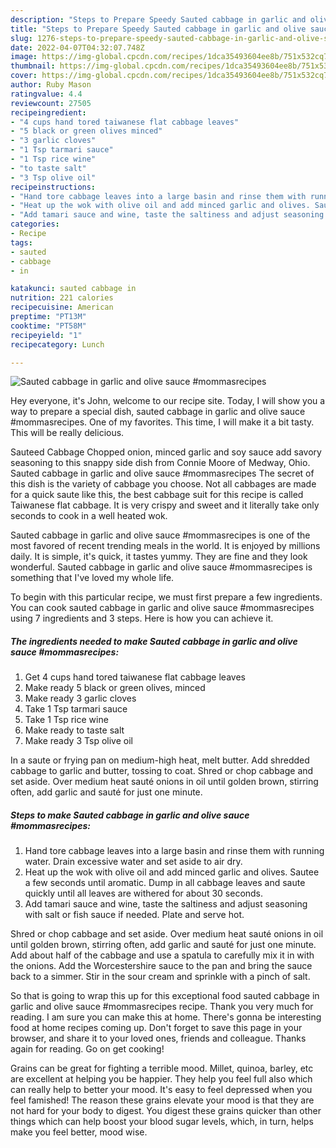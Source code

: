```yaml
---
description: "Steps to Prepare Speedy Sauted cabbage in garlic and olive sauce #mommasrecipes"
title: "Steps to Prepare Speedy Sauted cabbage in garlic and olive sauce #mommasrecipes"
slug: 1276-steps-to-prepare-speedy-sauted-cabbage-in-garlic-and-olive-sauce-mommasrecipes
date: 2022-04-07T04:32:07.748Z
image: https://img-global.cpcdn.com/recipes/1dca35493604ee8b/751x532cq70/sauted-cabbage-in-garlic-and-olive-sauce-mommasrecipes-recipe-main-photo.jpg
thumbnail: https://img-global.cpcdn.com/recipes/1dca35493604ee8b/751x532cq70/sauted-cabbage-in-garlic-and-olive-sauce-mommasrecipes-recipe-main-photo.jpg
cover: https://img-global.cpcdn.com/recipes/1dca35493604ee8b/751x532cq70/sauted-cabbage-in-garlic-and-olive-sauce-mommasrecipes-recipe-main-photo.jpg
author: Ruby Mason
ratingvalue: 4.4
reviewcount: 27505
recipeingredient:
- "4 cups hand tored taiwanese flat cabbage leaves"
- "5 black or green olives minced"
- "3 garlic cloves"
- "1 Tsp tarmari sauce"
- "1 Tsp rice wine"
- "to taste salt"
- "3 Tsp olive oil"
recipeinstructions:
- "Hand tore cabbage leaves into a large basin and rinse them with running water. Drain excessive water and set aside to air dry."
- "Heat up the wok with olive oil and add minced garlic and olives. Sautee a few seconds until aromatic. Dump in all cabbage leaves and saute quickly until all leaves are withered for about 30 seconds."
- "Add tamari sauce and wine, taste the saltiness and adjust seasoning with salt or fish sauce if needed. Plate and serve hot."
categories:
- Recipe
tags:
- sauted
- cabbage
- in

katakunci: sauted cabbage in 
nutrition: 221 calories
recipecuisine: American
preptime: "PT13M"
cooktime: "PT58M"
recipeyield: "1"
recipecategory: Lunch

---
```



![Sauted cabbage in garlic and olive sauce #mommasrecipes](https://img-global.cpcdn.com/recipes/1dca35493604ee8b/751x532cq70/sauted-cabbage-in-garlic-and-olive-sauce-mommasrecipes-recipe-main-photo.jpg)

Hey everyone, it's John, welcome to our recipe site. Today, I will show you a way to prepare a special dish, sauted cabbage in garlic and olive sauce #mommasrecipes. One of my favorites. This time, I will make it a bit tasty. This will be really delicious.

Sauteed Cabbage Chopped onion, minced garlic and soy sauce add savory seasoning to this snappy side dish from Connie Moore of Medway, Ohio. Sauted cabbage in garlic and olive sauce #mommasrecipes The secret of this dish is the variety of cabbage you choose. Not all cabbages are made for a quick saute like this, the best cabbage suit for this recipe is called Taiwanese flat cabbage. It is very crispy and sweet and it literally take only seconds to cook in a well heated wok.

Sauted cabbage in garlic and olive sauce #mommasrecipes is one of the most favored of recent trending meals in the world. It is enjoyed by millions daily. It is simple, it's quick, it tastes yummy. They are fine and they look wonderful. Sauted cabbage in garlic and olive sauce #mommasrecipes is something that I've loved my whole life.


To begin with this particular recipe, we must first prepare a few ingredients. You can cook sauted cabbage in garlic and olive sauce #mommasrecipes using 7 ingredients and 3 steps. Here is how you can achieve it.

<!--inarticleads1-->

##### The ingredients needed to make Sauted cabbage in garlic and olive sauce #mommasrecipes:

1. Get 4 cups hand tored taiwanese flat cabbage leaves
1. Make ready 5 black or green olives, minced
1. Make ready 3 garlic cloves
1. Take 1 Tsp tarmari sauce
1. Take 1 Tsp rice wine
1. Make ready to taste salt
1. Make ready 3 Tsp olive oil


In a saute or frying pan on medium-high heat, melt butter. Add shredded cabbage to garlic and butter, tossing to coat. Shred or chop cabbage and set aside. Over medium heat sauté onions in oil until golden brown, stirring often, add garlic and sauté for just one minute. 

<!--inarticleads2-->

##### Steps to make Sauted cabbage in garlic and olive sauce #mommasrecipes:

1. Hand tore cabbage leaves into a large basin and rinse them with running water. Drain excessive water and set aside to air dry.
1. Heat up the wok with olive oil and add minced garlic and olives. Sautee a few seconds until aromatic. Dump in all cabbage leaves and saute quickly until all leaves are withered for about 30 seconds.
1. Add tamari sauce and wine, taste the saltiness and adjust seasoning with salt or fish sauce if needed. Plate and serve hot.


Shred or chop cabbage and set aside. Over medium heat sauté onions in oil until golden brown, stirring often, add garlic and sauté for just one minute. Add about half of the cabbage and use a spatula to carefully mix it in with the onions. Add the Worcestershire sauce to the pan and bring the sauce back to a simmer. Stir in the sour cream and sprinkle with a pinch of salt. 

So that is going to wrap this up for this exceptional food sauted cabbage in garlic and olive sauce #mommasrecipes recipe. Thank you very much for reading. I am sure you can make this at home. There's gonna be interesting food at home recipes coming up. Don't forget to save this page in your browser, and share it to your loved ones, friends and colleague. Thanks again for reading. Go on get cooking!

Grains can be great for fighting a terrible mood. Millet, quinoa, barley, etc are excellent at helping you be happier. They help you feel full also which can really help to better your mood. It's easy to feel depressed when you feel famished! The reason these grains elevate your mood is that they are not hard for your body to digest. You digest these grains quicker than other things which can help boost your blood sugar levels, which, in turn, helps make you feel better, mood wise.
